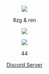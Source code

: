 <p align="center">  
<img src="https://media.discordapp.net/attachments/813341662545313832/813343404507267092/pokemon_pixel.gif">
</p>
<p align="center">
    8zg & ren
<p align="center">  
<img src="https://komarev.com/ghpvc/?username=17teen&color=grey">
</p>
    <p align="center">
  <img src="https://discord.c99.nl/widget/theme-4/514443108142940161.png"/>
</p>
<p align="center">
44
<p align="center">
    <a href="https://discord.gg/dx9">Discord Server</a>

